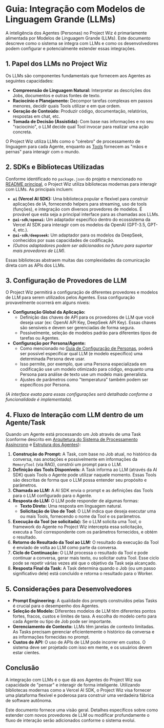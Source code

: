 # Guia: Integração com Modelos de Linguagem Grande (LLMs)

A inteligência dos Agentes (Personas) no Project Wiz é primariamente alimentada por Modelos de Linguagem Grande (LLMs). Este documento descreve como o sistema se integra com LLMs e como os desenvolvedores podem configurar e potencialmente estender essas integrações.

## 1. Papel dos LLMs no Project Wiz

Os LLMs são componentes fundamentais que fornecem aos Agentes as seguintes capacidades:

*   **Compreensão de Linguagem Natural:** Interpretar as descrições dos Jobs, documentos e outras fontes de texto.
*   **Raciocínio e Planejamento:** Decompor tarefas complexas em passos menores, decidir quais Tools utilizar e em que ordem.
*   **Geração de Conteúdo:** Produzir código, documentação, relatórios, respostas em chat, etc.
*   **Tomada de Decisão (Assistida):** Com base nas informações e no seu "raciocínio", o LLM decide qual Tool invocar para realizar uma ação concreta.

O Project Wiz utiliza LLMs como o "cérebro" de processamento de linguagem para cada Agente, enquanto as [Tools](./03-developing-tools.md) fornecem as "mãos e pernas" para interagir com o mundo.

## 2. SDKs e Bibliotecas Utilizadas

Conforme identificado no `package.json` do projeto e mencionado no [README principal](../../README.md#tecnologias-utilizadas), o Project Wiz utiliza bibliotecas modernas para interagir com LLMs. As principais incluem:

*   **`ai` (Vercel AI SDK):** Uma biblioteca popular e flexível para construir aplicações de IA, fornecendo helpers para streaming, uso de tools (funções), e integração com diversos provedores de modelos. É provável que esta seja a principal interface para as chamadas aos LLMs.
*   **`@ai-sdk/openai`:** Um adaptador específico dentro do ecossistema da Vercel AI SDK para interagir com os modelos da OpenAI (GPT-3.5, GPT-4, etc.).
*   **`@ai-sdk/deepseek`:** Um adaptador para os modelos da DeepSeek, conhecidos por suas capacidades de codificação.
*   *(Outros adaptadores podem ser adicionados no futuro para suportar mais provedores de LLM).*

Essas bibliotecas abstraem muitas das complexidades da comunicação direta com as APIs dos LLMs.

## 3. Configuração de Provedores de LLM

O Project Wiz permitirá a configuração de diferentes provedores e modelos de LLM para serem utilizados pelos Agentes. Essa configuração provavelmente ocorrerá em alguns níveis:

*   **Configuração Global da Aplicação:**
    *   Definição das chaves de API para os provedores de LLM que você deseja usar (ex: OpenAI API Key, DeepSeek API Key). Essas chaves são sensíveis e devem ser gerenciadas de forma segura.
    *   Possivelmente, seleção de modelos padrão para diferentes tipos de tarefas ou Agentes.
*   **Configuração por Persona/Agente:**
    *   Como mencionado no [Guia de Configuração de Personas](../user-guide/05-personas-agents.md#3-configurando-uma-persona), poderá ser possível especificar qual LLM (e modelo específico) uma determinada Persona deve usar.
    *   Isso permite, por exemplo, que uma Persona especializada em codificação use um modelo otimizado para código, enquanto uma Persona para análise de texto use um modelo mais generalista.
    *   Ajustes de parâmetros como "temperatura" também podem ser específicos por Persona.

*(A interface exata para essas configurações será detalhada conforme a funcionalidade é implementada).*

## 4. Fluxo de Interação com LLM dentro de um Agente/Task

Quando um Agente está processando um Job através de uma Task (conforme descrito em [Arquitetura do Sistema de Processamento Assíncrono](./01-architecture.md#43-agente) e [Estrutura dos Agentes](./02-agent-framework.md)):

1.  **Construção do Prompt:** A Task, com base no Job atual, no histórico da conversa, nas anotações e possivelmente em informações da `MemoryTool` (via RAG), constrói um prompt para o LLM.
2.  **Definição das Tools Disponíveis:** A Task informa ao LLM (através da AI SDK) quais Tools o Agente pode utilizar naquele momento. Essas Tools são descritas de forma que o LLM possa entender seu propósito e parâmetros.
3.  **Chamada ao LLM:** A AI SDK envia o prompt e as definições das Tools para o LLM configurado para o Agente.
4.  **Resposta do LLM:** O LLM pode responder de algumas formas:
    *   **Texto Direto:** Uma resposta em linguagem natural.
    *   **Solicitação de Uso de Tool:** O LLM indica que deseja executar uma ou mais Tools, fornecendo o nome da Tool e os parâmetros.
5.  **Execução da Tool (se solicitada):** Se o LLM solicita uma Tool, o framework do Agente no Project Wiz intercepta essa solicitação, executa a Tool correspondente com os parâmetros fornecidos, e obtém o resultado.
6.  **Retorno do Resultado da Tool ao LLM:** O resultado da execução da Tool é enviado de volta ao LLM como parte da conversa.
7.  **Ciclo de Continuação:** O LLM processa o resultado da Tool e pode continuar a conversa, gerar mais texto, ou solicitar outra Tool. Esse ciclo pode se repetir várias vezes até que o objetivo da Task seja alcançado.
8.  **Resposta Final da Task:** A Task determina quando o Job (ou um passo significativo dele) está concluído e retorna o resultado para o Worker.

## 5. Considerações para Desenvolvedores

*   **Prompt Engineering:** A qualidade dos prompts construídos pelas Tasks é crucial para o desempenho dos Agentes.
*   **Seleção de Modelo:** Diferentes modelos de LLM têm diferentes pontos fortes, fracos, custos e limites de taxa. A escolha do modelo certo para cada Agente ou tipo de Job pode ser importante.
*   **Gerenciamento de Contexto:** LLMs têm janelas de contexto limitadas. As Tasks precisam gerenciar eficientemente o histórico da conversa e as informações fornecidas no prompt.
*   **Custos de API:** O uso de APIs de LLM pode incorrer em custos. O sistema deve ser projetado com isso em mente, e os usuários devem estar cientes.

## Conclusão

A integração com LLMs é o que dá aos Agentes do Project Wiz sua capacidade de "pensar" e interagir de forma inteligente. Utilizando bibliotecas modernas como a Vercel AI SDK, o Project Wiz visa fornecer uma plataforma flexível e poderosa para construir uma verdadeira fábrica de software autônoma.

Este documento fornece uma visão geral. Detalhes específicos sobre como estender com novos provedores de LLM ou modificar profundamente o fluxo de interação serão adicionados conforme o sistema evolui.
